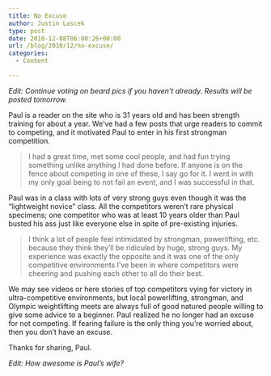 ```yaml
---
title: No Excuse
author: Justin Lascek
type: post
date: 2010-12-08T06:00:26+00:00
url: /blog/2010/12/no-excuse/
categories:
  - Content

---
```

_Edit: Continue voting on beard pics if you haven&#8217;t already. Results will be posted tomorrow._ 
  

  
Paul is a reader on the site who is 31 years old and has been strength training for about a year. We&#8217;ve had a few posts that urge readers to commit to competing, and it motivated Paul to enter in his first strongman competition. 

> I had a great time, met some cool people, and had fun trying something unlike anything I had done before. If anyone is on the fence about competing in one of these, I say go for it. I went in with my only goal being to not fail an event, and I was successful in that.

Paul was in a class with lots of very strong guys even though it was the &#8220;lightweight novice&#8221; class. All the competitors weren&#8217;t rare physical specimens; one competitor who was at least 10 years older than Paul busted his ass just like everyone else in spite of pre-existing injuries. 

> I think a lot of people feel intimidated by strongman, powerlifting, etc. because they think they’ll be ridiculed by huge, strong guys. My experience was exactly the opposite and it was one of the only competitive environments I’ve been in where competitors were cheering and pushing each other to all do their best.

We may see videos or here stories of top competitors vying for victory in ultra-competitive environments, but local powerlifting, strongman, and Olympic weightlifting meets are always full of good natured people willing to give some advice to a beginner. Paul realized he no longer had an excuse for not competing. If fearing failure is the only thing you&#8217;re worried about, then you don&#8217;t have an excuse.
  

  

  

  
Thanks for sharing, Paul.
  
_Edit: How awesome is Paul&#8217;s wife?_
